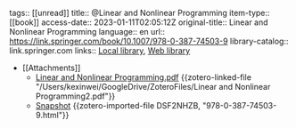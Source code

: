 tags:: [[unread]]
title:: @Linear and Nonlinear Programming
item-type:: [[book]]
access-date:: 2023-01-11T02:05:12Z
original-title:: Linear and Nonlinear Programming
language:: en
url:: https://link.springer.com/book/10.1007/978-0-387-74503-9
library-catalog:: link.springer.com
links:: [Local library](zotero://select/library/items/I3AUPDS5), [Web library](https://www.zotero.org/users/6786528/items/I3AUPDS5)

- [[Attachments]]
	- [Linear and Nonlinear Programming.pdf](zotero://select/library/items/F2SMTGDF) {{zotero-linked-file "/Users/kexinwei/GoogleDrive/ZoteroFiles/Linear and Nonlinear Programming2.pdf"}}
	- [Snapshot](https://link.springer.com/book/10.1007/978-0-387-74503-9#toc) {{zotero-imported-file DSF2NHZB, "978-0-387-74503-9.html"}}